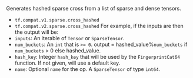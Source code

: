 Generates hashed sparse cross from a list of sparse and dense tensors.
- `tf.compat.v1.sparse.cross_hashed`
- `tf.compat.v2.sparse.cross_hashed`
For example, if the inputs are
then the output will be:
- `inputs`: An iterable of `Tensor` or `SparseTensor`.
- `num_buckets`: An `int` that is `>= 0`. output = hashed_value%`num_buckets` if `num_buckets` > 0 else hashed_value.
- `hash_key`: Integer `hash_key` that will be used by the `FingerprintCat64` function. If not given, will use a default key.
- `name`: Optional `name` for the op.
A `SparseTensor` of type `int64`.
